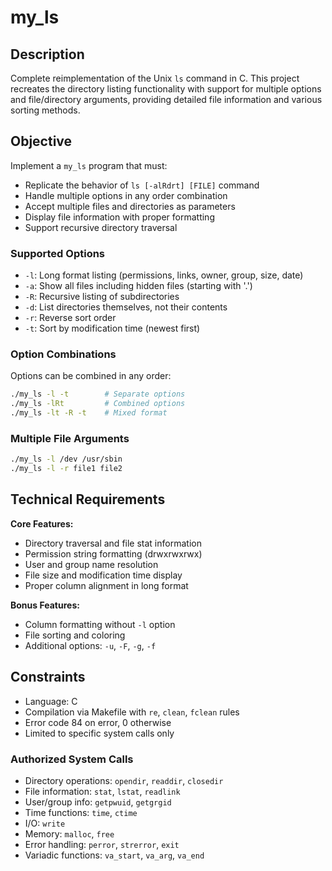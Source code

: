# my_ls

## Description
Complete reimplementation of the Unix `ls` command in C. This project recreates the directory listing functionality with support for multiple options and file/directory arguments, providing detailed file information and various sorting methods.

## Objective
Implement a `my_ls` program that must:
- Replicate the behavior of `ls [-alRdrt] [FILE]` command
- Handle multiple options in any order combination
- Accept multiple files and directories as parameters
- Display file information with proper formatting
- Support recursive directory traversal

### Supported Options
- `-l`: Long format listing (permissions, links, owner, group, size, date)
- `-a`: Show all files including hidden files (starting with '.')
- `-R`: Recursive listing of subdirectories
- `-d`: List directories themselves, not their contents
- `-r`: Reverse sort order
- `-t`: Sort by modification time (newest first)

### Option Combinations
Options can be combined in any order:
```bash
./my_ls -l -t        # Separate options
./my_ls -lRt         # Combined options
./my_ls -lt -R -t    # Mixed format
```

### Multiple File Arguments
```bash
./my_ls -l /dev /usr/sbin
./my_ls -l -r file1 file2
```

## Technical Requirements

**Core Features:**
- Directory traversal and file stat information
- Permission string formatting (drwxrwxrwx)
- User and group name resolution
- File size and modification time display
- Proper column alignment in long format

**Bonus Features:**
- Column formatting without `-l` option
- File sorting and coloring
- Additional options: `-u`, `-F`, `-g`, `-f`

## Constraints
- Language: C
- Compilation via Makefile with `re`, `clean`, `fclean` rules
- Error code 84 on error, 0 otherwise
- Limited to specific system calls only

### Authorized System Calls
- Directory operations: `opendir`, `readdir`, `closedir`
- File information: `stat`, `lstat`, `readlink`
- User/group info: `getpwuid`, `getgrgid`
- Time functions: `time`, `ctime`
- I/O: `write`
- Memory: `malloc`, `free`
- Error handling: `perror`, `strerror`, `exit`
- Variadic functions: `va_start`, `va_arg`, `va_end`
